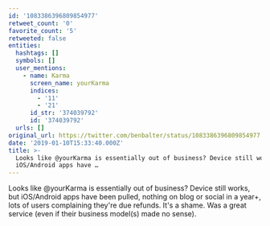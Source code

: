 ```yaml
---
id: '1083386396809854977'
retweet_count: '0'
favorite_count: '5'
retweeted: false
entities:
  hashtags: []
  symbols: []
  user_mentions:
    - name: Karma
      screen_name: yourKarma
      indices:
        - '11'
        - '21'
      id_str: '374039792'
      id: '374039792'
  urls: []
original_url: https://twitter.com/benbalter/status/1083386396809854977
date: '2019-01-10T15:33:40.000Z'
title: >-
  Looks like @yourKarma is essentially out of business? Device still works, but
  iOS/Android apps have …
---
```


Looks like @yourKarma is essentially out of business? Device still works, but iOS/Android apps have been pulled, nothing on blog or social in a year+, lots of users complaining they're due refunds. It's a shame. Was a great service (even if their business model(s) made no sense).